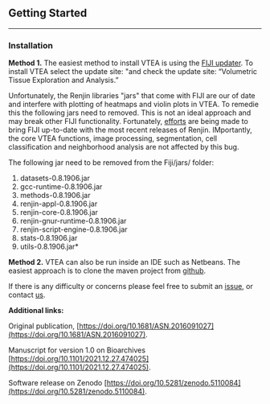 ## Getting Started
-----

### Installation

**Method 1.** The easiest method to install VTEA is using the [FIJI updater](https://imagej.net/plugins/updater).  To install VTEA select the update site: "and check the update site: “Volumetric Tissue Exploration and Analysis.”

Unfortunately, the Renjin libraries "jars" that come with FIJI are our of date and interfere with plotting of heatmaps and violin plots in VTEA.  To remedie this the following jars need to removed.  This is not an ideal approach and may break other FIJI functionality.  Fortunately, [efforts](https://forum.image.sc/t/updating-version-of-renjin-supported-in-scijava/48497) are being made to bring FIJI up-to-date with the most recent releases of Renjin.  IMportantly,  the core VTEA functions, image processing, segmentation, cell classification and neighborhood analysis are not affected by this bug.

The following jar need to be removed from the Fiji/jars/ folder:

1. datasets-0.8.1906.jar
2. gcc-runtime-0.8.1906.jar
3. methods-0.8.1906.jar
4. renjin-appl-0.8.1906.jar
5. renjin-core-0.8.1906.jar
6. renjin-gnur-runtime-0.8.1906.jar
7. renjin-script-engine-0.8.1906.jar
8. stats-0.8.1906.jar
9. utils-0.8.1906.jar*

**Method 2.**  VTEA can also be run inside an IDE such as Netbeans.  The easiest approach is to clone the maven project from [github](https://github.com/icbm-iupui/volumetric-tissue-exploration-analysis).  

If there is any difficulty or concerns please feel free to submit an [issue](https://github.com/icbm-iupui/volumetric-tissue-exploration-analysis/issues), or contact [us](mailto:winfrees@iu.edu).

**Additional links:**

Original publication, [https://doi.org/10.1681/ASN.2016091027](https://doi.org/10.1681/ASN.2016091027).

Manuscript for version 1.0 on Bioarchives [https://doi.org/10.1101/2021.12.27.474025](https://doi.org/10.1101/2021.12.27.474025).

Software release on Zenodo [https://doi.org/10.5281/zenodo.5110084](https://doi.org/10.5281/zenodo.5110084).




